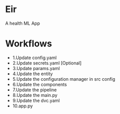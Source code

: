 # Eir
A health ML App

# Workflows
* 1.Update config.yaml
* 2.Update secrets.yaml [Optional]
* 3.Update params.yaml
* 4.Update the entity
* 5.Update the configuration manager in src config
* 6.Update the components
* 7.Update the pipeline
* 8.Update the main.py
* 9.Update the dvc.yaml
* 10.app.py